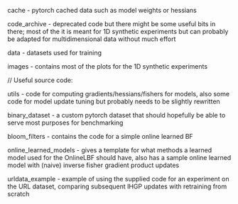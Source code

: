cache - pytorch cached data such as model weights or
        hessians

code_archive - deprecated code but there might be some useful bits
               in there; most of the it is meant for 1D synthetic
               experiments but can probably be adapted
               for multidimensional data without much effort

data - datasets used for training

images - contains most of the plots for the 1D synthetic
         experiments

//
Useful source code:

utils - code for computing gradients/hessians/fishers for models,
        also some code for model update tuning but probably needs
        to be slightly rewritten

binary_dataset - a custom pytorch dataset that should hopefully
                 be able to serve most purposes for benchmarking

bloom_filters - contains the code for a simple online learned BF

online_learned_models - gives a template for what methods
                        a learned model used for the OnlineLBF should have, also has a sample
                        online learned model with (naive) inverse
                        fisher gradient product updates

urldata_example - example of using the supplied code
                  for an experiment on the URL dataset,
                  comparing subsequent IHGP updates with
                  retraining from scratch
